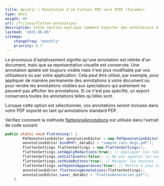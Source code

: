```yaml
---
title: Aplatir l'Annotation d'un Fichier PDF vers XFDF (facades)
type: docs
weight: 40
url: /fr/java/flatten-annotation/
description: Cette section explique comment exporter des annotations d'un fichier PDF vers XFDF avec Aspose.PDF Facades.
lastmod: "2021-06-05"
sitemap:
    changefreq: "monthly"
    priority: 0.7
---
```


Le processus d'aplatissement signifie qu'une annotation est retirée d'un document, mais que sa représentation visuelle est conservée. Une annotation aplatie est toujours visible mais n'est plus modifiable par vos utilisateurs ou par votre application. Cela peut être utilisé, par exemple, pour appliquer de manière permanente des annotations à votre document ou pour rendre les annotations visibles aux spectateurs qui autrement ne peuvent pas afficher les annotations. Si ce n'est pas spécifié, un export conservera toutes les annotations telles qu'elles sont.

Lorsque cette option est sélectionnée, vos annotations seront incluses dans votre PDF exporté en tant qu'annotations standard PDF.

Vérifiez comment la méthode [flatteningAnnotations](https://reference.aspose.com/pdf/java/com.aspose.pdf.facades/PdfAnnotationEditor#flatteningAnnotations--) est utilisée dans l'extrait de code suivant.

```java
public static void Flattening() {
        PdfAnnotationEditor annotationEditor = new PdfAnnotationEditor();
        annotationEditor.bindPdf(_dataDir + "sample_cats_dogs.pdf");
        FlattenSettings flattenSettings = new FlattenSettings();
        flattenSettings.setApplyRedactions(true); // Appliquer les rédactions
        flattenSettings.setCallEvents(false); // Ne pas appeler les événements
        flattenSettings.setHideButtons(true); // Masquer les boutons
        flattenSettings.setUpdateAppearances(true); // Mettre à jour les apparences
        annotationEditor.flatteningAnnotations(flattenSettings);
        annotationEditor.save(_dataDir + "FlattenAnnotation.pdf");
    }
```